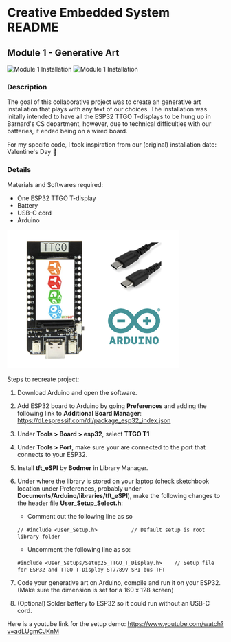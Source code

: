 # Creative Embedded System README

## Module 1 - Generative Art 

<div style="display: inline-block; height=300;">
    <img src="images/module1_installation_1.jpeg" alt="Module 1 Installation" height="300">
    <img src="images/installation1.gif" alt="Module 1 Installation" width="auto" heigh="300">
</div>



### Description
The goal of this collaborative project was to create an generative art installation that plays with any text of our choices. The installation was initally intended to have all the ESP32 TTGO T-displays to be hung up in Barnard's CS department, however, due to technical difficulties with our batteries, it ended being on a wired board.

For my specifc code, I took inspiration from our (original) installation date: Valentine's Day &#x1F496;

### Details

Materials and Softwares required:
- One ESP32 TTGO T-display
- Battery
- USB-C cord
- Arduino

<img src="images/materials.jpeg" alt="Module 1 Installation" width="400">

Steps to recreate project:
1. Download Arduino and open the software.

2. Add ESP32 board to Arduino by going <b>Preferences</b> and adding the following link to <b>Additional Board Manager</b>: https://dl.espressif.com/dl/package_esp32_index.json

3. Under <b>Tools > Board > esp32</b>, select <b>TTGO T1</b>

4. Under <b>Tools > Port</b>, make sure your are connected to the port that connects to your ESP32.

5. Install <b>tft_eSPI</b> by <b>Bodmer</b> in Library Manager. 

6. Under where the library is stored on your laptop (check sketchbook location under Preferences, probably under <b>Documents/Arduino/libraries/tft_eSPI</b>), make the following changes to the header file <b>User_Setup_Select.h</b>:
    - Comment out the following line as so
    ```
    // #include <User_Setup.h>           // Default setup is root library folder
    ```
    - Uncomment the following line as so:
    ```
    #include <User_Setups/Setup25_TTGO_T_Display.h>    // Setup file for ESP32 and TTGO T-Display ST7789V SPI bus TFT
    ```

7. Code your generative art on Arduino, compile and run it on your ESP32. (Make sure the dimension is set for a 160 x 128 screen)

8. (Optional) Solder battery to ESP32 so it could run without an USB-C cord.

Here is a youtube link for the setup demo: https://www.youtube.com/watch?v=adLUgmCJKnM

